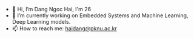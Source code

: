 - 👋 Hi, I’m Dang Ngoc Hai, I'm 26
- 🌱 I’m currently working on Embedded Systems and Machine Learning, Deep Learning models.
- 📫 How to reach me: haidang@pknu.ac.kr

<!---
DangHaiBK/DangHaiBK is a ✨ special ✨ repository because its `README.md` (this file) appears on your GitHub profile.
You can click the Preview link to take a look at your changes.
--->
